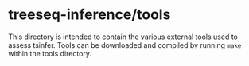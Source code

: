 # treeseq-inference/tools
This directory is intended to contain the various external
tools used to assess tsinfer. Tools can be downloaded and compiled
by running `make` within the tools directory.
